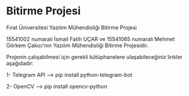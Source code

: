 # Bitirme Projesi
Fırat Üniversitesi Yazılım Mühendisliği Bitirme Projesi

15541002 numaralı İsmail Fatih UÇAR ve 15541065 numaralı Mehmet Görkem Çakıcı'nın Yazılım Mühendisliği Bitirme Projesidir.

Projenin çalışabilmesi için gerekli kütüphanelere ulaşabileceğiniz linkler aşağıdadır:

1- Telegram API  -->  pip install python-telegram-bot

2- OpenCV        -->  pip install opencv-python
